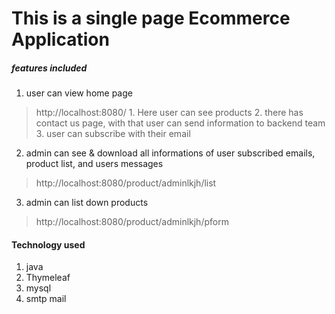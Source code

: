 # This is a single page Ecommerce Application

##### features included

1. user can view home page
> http://localhost:8080/
	1. Here user can see products
	2. there has contact us page, with that user can send information to backend team
	3. user can subscribe with their email

2. admin can see & download all informations of user subscribed emails, product list, and users messages
> http://localhost:8080/product/adminlkjh/list

3. admin can list down products
> http://localhost:8080/product/adminlkjh/pform


#### Technology used

1. java
2. Thymeleaf
3. mysql
4. smtp mail
